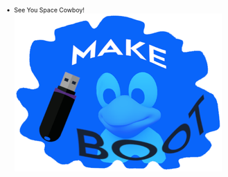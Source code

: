- See You Space Cowboy!
![](https://github.com/JuniorCriste/OpenMakeBoot/blob/master/assets/logo/MakeBoot3.png)
